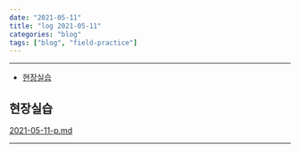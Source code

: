 ```yaml
---
date: "2021-05-11"
title: "log 2021-05-11"
categories: "blog"
tags: ["blog", "field-practice"]
---
```


----------

- [현장실습](#현장실습)

## 현장실습

[2021-05-11-p.md](./2021-05-11-p.md)

----------
